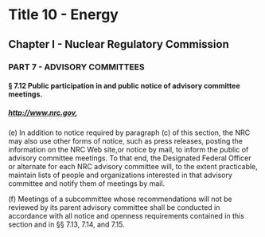 
# Title 10 - Energy
## Chapter I - Nuclear Regulatory Commission
### PART 7 - ADVISORY COMMITTEES
#### § 7.12 Public participation in and public notice of advisory committee meetings.
##### http://www.nrc.gov,

(e) In addition to notice required by paragraph (c) of this section, the NRC may also use other forms of notice, such as press releases, posting the information on the NRC Web site,or notice by mail, to inform the public of advisory committee meetings. To that end, the Designated Federal Officer or alternate for each NRC advisory committee will, to the extent practicable, maintain lists of people and organizations interested in that advisory committee and notify them of meetings by mail.

(f) Meetings of a subcommittee whose recommendations will not be reviewed by its parent advisory committee shall be conducted in accordance with all notice and openness requirements contained in this section and in §§ 7.13, 7.14, and 7.15.
